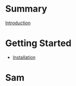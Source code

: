 # Summary

[Introduction](introduction.md)

# Getting Started

- [Installation](installation.md)

# Sam
